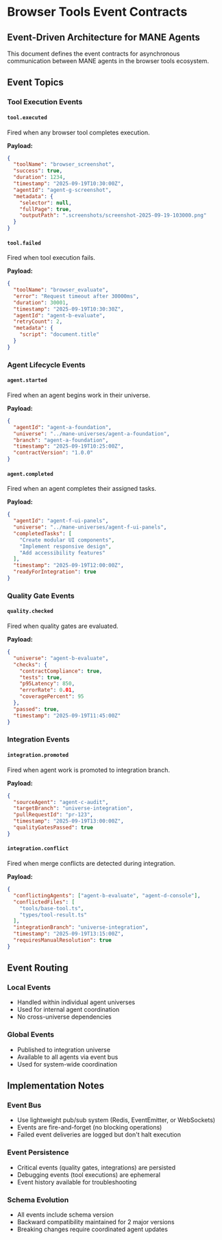 # Browser Tools Event Contracts

## Event-Driven Architecture for MANE Agents

This document defines the event contracts for asynchronous communication between MANE agents in the browser tools ecosystem.

## Event Topics

### Tool Execution Events

#### `tool.executed`
Fired when any browser tool completes execution.

**Payload:**
```json
{
  "toolName": "browser_screenshot",
  "success": true,
  "duration": 1234,
  "timestamp": "2025-09-19T10:30:00Z",
  "agentId": "agent-g-screenshot",
  "metadata": {
    "selector": null,
    "fullPage": true,
    "outputPath": ".screenshots/screenshot-2025-09-19-103000.png"
  }
}
```

#### `tool.failed`
Fired when tool execution fails.

**Payload:**
```json
{
  "toolName": "browser_evaluate",
  "error": "Request timeout after 30000ms",
  "duration": 30001,
  "timestamp": "2025-09-19T10:30:30Z",
  "agentId": "agent-b-evaluate",
  "retryCount": 2,
  "metadata": {
    "script": "document.title"
  }
}
```

### Agent Lifecycle Events

#### `agent.started`
Fired when an agent begins work in their universe.

**Payload:**
```json
{
  "agentId": "agent-a-foundation",
  "universe": "../mane-universes/agent-a-foundation",
  "branch": "agent-a-foundation",
  "timestamp": "2025-09-19T10:25:00Z",
  "contractVersion": "1.0.0"
}
```

#### `agent.completed`
Fired when an agent completes their assigned tasks.

**Payload:**
```json
{
  "agentId": "agent-f-ui-panels",
  "universe": "../mane-universes/agent-f-ui-panels",
  "completedTasks": [
    "Create modular UI components",
    "Implement responsive design",
    "Add accessibility features"
  ],
  "timestamp": "2025-09-19T12:00:00Z",
  "readyForIntegration": true
}
```

### Quality Gate Events

#### `quality.checked`
Fired when quality gates are evaluated.

**Payload:**
```json
{
  "universe": "agent-b-evaluate",
  "checks": {
    "contractCompliance": true,
    "tests": true,
    "p95Latency": 850,
    "errorRate": 0.01,
    "coveragePercent": 95
  },
  "passed": true,
  "timestamp": "2025-09-19T11:45:00Z"
}
```

### Integration Events

#### `integration.promoted`
Fired when agent work is promoted to integration branch.

**Payload:**
```json
{
  "sourceAgent": "agent-c-audit",
  "targetBranch": "universe-integration",
  "pullRequestId": "pr-123",
  "timestamp": "2025-09-19T13:00:00Z",
  "qualityGatesPassed": true
}
```

#### `integration.conflict`
Fired when merge conflicts are detected during integration.

**Payload:**
```json
{
  "conflictingAgents": ["agent-b-evaluate", "agent-d-console"],
  "conflictedFiles": [
    "tools/base-tool.ts",
    "types/tool-result.ts"
  ],
  "integrationBranch": "universe-integration",
  "timestamp": "2025-09-19T13:15:00Z",
  "requiresManualResolution": true
}
```

## Event Routing

### Local Events
- Handled within individual agent universes
- Used for internal agent coordination
- No cross-universe dependencies

### Global Events
- Published to integration universe
- Available to all agents via event bus
- Used for system-wide coordination

## Implementation Notes

### Event Bus
- Use lightweight pub/sub system (Redis, EventEmitter, or WebSockets)
- Events are fire-and-forget (no blocking operations)
- Failed event deliveries are logged but don't halt execution

### Event Persistence
- Critical events (quality gates, integrations) are persisted
- Debugging events (tool executions) are ephemeral
- Event history available for troubleshooting

### Schema Evolution
- All events include schema version
- Backward compatibility maintained for 2 major versions
- Breaking changes require coordinated agent updates